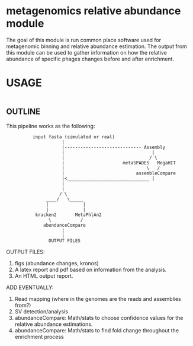 # metagenomics relative abundance module
The goal of this module is run common place software used
for metagenomic binning and relative abundance estimation.
The output from this module can be used to gather information
on how the relative abundance of specific phages changes 
before and after enrichment. 

# USAGE

```

```

## OUTLINE

This pipeline works as the following:
```
          input fasta (simulated or real)
                     |
                     |----------------------------- Assembly 
                     |                                 |             
                     |                                / \  
                     |                      metaSPADES   MegaHIT
                     |                               \   /
                     |                           assembleCompare
                     |<_______________________________ |
                     |
                     |
                    / \
               ____/   \_____                    
               |             |    
               |             |
           kracken2       MetaPhlAn2
                \           /
              abundanceCompare
                     |
                     |
                OUTPUT FILES

```

OUTPUT FILES:
1. figs (abundance changes, kronos)
2. A latex report and pdf based on information from the analysis.
3. An HTML output report.

ADD EVENTUALLY:
1. Read mapping (where  in the genomes are the reads and assemblies from?)
2. SV detection/analysis
3. abundanceCompare: Math/stats to choose confidence values for the relative abundance estimations.
4. abundanceCompare: Math/stats to find fold change throughout the enrichment process


